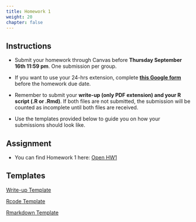 ```yaml
---
title: Homework 1
weight: 20
chapter: false
---
```


## Instructions

- Submit your homework through Canvas before **Thursday September 16th 11:59 pm**. One submission per group.

- If you want to use your 24-hrs extension, complete **[this Google form](https://forms.gle/3HSsiZBAPSZ8rEYD7)** before the homework due date.

- Remember to submit your **write-up (only PDF extension) and your R script (.R or .Rmd)**. If both files are not submitted, the submission will be counted as incomplete until both files are received.

- Use the templates provided below to guide you on how your submissions should look like.



## Assignment

- You can find Homework 1 here: <a onclick="ga('send', 'event', 'External-Link','click','hw1','0','Link');" href="https://sta235.netlify.app/assignments/homework/homework1/STA235H_Fall21_Homework1.html" target="_blank" class="btn btn-default"> Open HW1 <i class="fas fa-external-link-alt"></i></a> 

## Templates

<a onclick="ga('send', 'event', 'External-Link','click','hw1_doc','0','Link');" href="https://sta235.netlify.app/assignments/homework/homework1/STA235H_HW1_template.docx" target="_blank" class="btn btn-default"> Write-up Template <i class="fas fa-external-link-alt"></i></a> 
<br>

<a onclick="ga('send', 'event', 'External-Link','click','hw1_code','0','Link');" href="https://sta235.netlify.app/assignments/homework/homework1/STA235H_HW1_template.R" target="_blank" class="btn btn-default"> Rcode Template <i class="fas fa-external-link-alt"></i></a> 
<br>

<a onclick="ga('send', 'event', 'External-Link','click','hw1_rmd','0','Link');" href="https://sta235.netlify.app/assignments/homework/homework1/STA235H_HW1_template.Rmd" target="_blank" class="btn btn-default"> Rmarkdown Template <i class="fas fa-external-link-alt"></i></a> 
